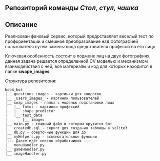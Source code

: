 ## Репозиторий команды ***Стол, стул, чашка***

## Описание

Реализован фановый сервис, который предрставляет веселый тест по профориентации и смешное преобразование над фотографией пользователя путем замены лица представителя професси на его лицо

Ключевая особенность состоит в подмене лиц на двух фотографиях, данная задача решается определенной CV моделью и механизмом взаимодействия с ней, все материалы и код для которых находится в папке **swape_images**

Структура репозитория:

    bob4_bot
    |__ questions_images - картинки для вопросов
    |__ _users_images_ - картинки пользователей
    |__ swap_images - папка с моделью подстановки лица
    |   |__ fotos - картинки профессий
    |   |__ shape_predictor
    |   |__ test_data
    |       |__ images
    |__ main.py - главный файл в котором крутится бот
    |__ createdb.sql - скрипт для создания таблицы в sqlite3
    |__ db.py - оберточные функции для дб
    |__ myHelpers.py - вспомогательные функции
    |--- Далее идёт список обработчиков ---
    |__ menuHandler.py
    |__ gameHandler.py
    |__ imageHandler.py
